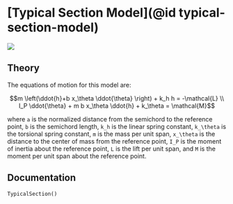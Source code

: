 # [Typical Section Model](@id typical-section-model)

![](typical-section.svg)

## Theory

The equations of motion for this model are:
```math
m \left(\ddot{h}+b x_\theta \ddot{\theta} \right) + k_h h = -\mathcal{L} \\
I_P \ddot{\theta} + m b x_\theta \ddot{h} + k_\theta = \mathcal{M}
```
where ``a`` is the normalized distance from the semichord to the reference point, ``b`` is the semichord length, ``k_h`` is the linear spring constant, ``k_\theta`` is the torsional spring constant, ``m`` is the mass per unit span, ``x_\theta`` is the distance to the center of mass from the reference point, ``I_P`` is the moment of inertia about the reference point, ``L`` is the lift per unit span, and ``M`` is the moment per unit span about the reference point.

## Documentation

```@docs
TypicalSection()
```
